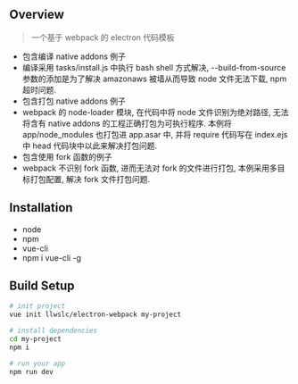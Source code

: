 ## Overview

> 一个基于 webpack 的 electron 代码模板

* 包含编译 native addons 例子
 * 编译采用 tasks/install.js 中执行 bash shell 方式解决, --build-from-source 参数的添加是为了解决 amazonaws 被墙从而导致 node 文件无法下载, npm 超时问题.
* 包含打包 native addons 例子
 * webpack 的 node-loader 模块, 在代码中将 node 文件识别为绝对路径, 无法将含有 native addons 的工程正确打包为可执行程序. 本例将 app/node_modules 也打包进 app.asar 中, 并将 require 代码写在 index.ejs 中 head 代码块中以此来解决打包问题.
* 包含使用 fork 函数的例子
 * webpack 不识别 fork 函数, 进而无法对 fork 的文件进行打包, 本例采用多目标打包配置, 解决 fork 文件打包问题.


## Installation

 * node
 * npm
 * vue-cli
  * npm i vue-cli -g


## Build Setup

``` bash
# init project
vue init llwslc/electron-webpack my-project

# install dependencies
cd my-project
npm i

# run your app
npm run dev
```
